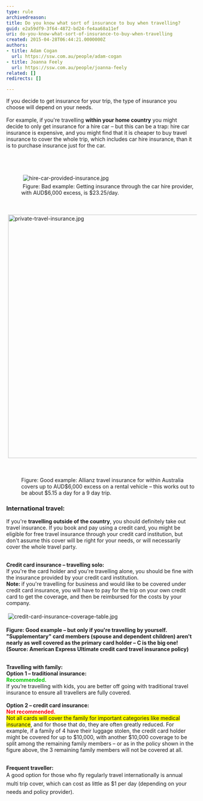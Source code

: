 ```yaml
---
type: rule
archivedreason: 
title: Do you know what sort of insurance to buy when travelling?
guid: e2a59df9-3f64-4872-bd24-fe4aa68a11ef
uri: do-you-know-what-sort-of-insurance-to-buy-when-travelling
created: 2015-04-28T06:44:21.0000000Z
authors:
- title: Adam Cogan
  url: https://ssw.com.au/people/adam-cogan
- title: Joanna Feely
  url: https://ssw.com.au/people/joanna-feely
related: []
redirects: []

---
```



If you decide to get insurance for your trip, the type of insurance you choose will depend on your needs. <br><br>For example, if you're travelling <strong>within your home country</strong> you might decide to only get insurance for a hire car – but this can be a trap&#58; hire car insurance is expensive, and you might find that it is cheaper to buy travel insurance to cover the whole trip, which includes car hire insurance, than it is to purchase insurance just for the car.&#160;<br><br>
<br><excerpt class='endintro'></excerpt><br>
<dd class="ssw15-rteElement-FigureBad"><img src="/PublishingImages/53a2eb_hire-car-provided-insurance.jpg" alt="hire-car-provided-insurance.jpg" style="margin&#58;5px;" />​<br>​​​&#160;​Figure&#58; Bad example&#58; Getting
insurance through the car hire provider, with AUD$6,000 excess, is $23.25/day.<dl><br></dl></dd><dl class="ssw15-rteElement-ImageArea"><img src="/PublishingImages/575bdf_private-travel-insurance.jpg" alt="private-travel-insurance.jpg" style="margin&#58;5px;width&#58;650px;" /></dl><p><strong><br></strong></p><dd class="ssw15-rteElement-FigureGood">​​Figure&#58; Good example&#58;
Allianz travel insurance for within Australia covers up to AUD$6,000 excess on a
rental vehicle – this works out to be about $5.15 a day for a 9 day trip.</dd><p><strong></strong></p><h3 class="ssw15-rteElement-H3">International travel&#58;</h3>If you're <strong>travelling outside of the country</strong>, you should definitely take out travel insurance. If you book and pay using a credit card, you might be eligible for free travel insurance through your credit card institution, but don't assume this cover will be right for your needs, or will necessarily cover the whole travel party.<br><br><p class="ssw15-rteElement-P"><strong>Credit card insurance – travelling solo&#58;</strong> <br>If you're the card holder and you're travelling alone, you should be fine with the insurance provided by your credit card institution. <br><strong>Note&#58; </strong>if you're travelling for business and would like to be covered under credit card insurance, you will have to pay for the trip on your own credit card to get the coverage, and then be reimbursed for the costs by your company.<br></p><dl class="ssw15-rteElement-ImageArea"><img src="/PublishingImages/ccb9e6_credit-card-insurance-coverage-table.jpg" alt="credit-card-insurance-coverage-table.jpg" style="margin&#58;5px;" /></dl><p class="ssw15-rteElement-P"><strong>Figure&#58; Good example – but only if you're travelling by yourself. </strong><br><strong>&quot;Supplementary&quot; card members (spouse and dependent children) aren't nearly as well covered as the primary card holder – C is the big one! </strong><br><strong>(Source&#58; American Express Ultimate credit card travel insurance policy)</strong><br></p>&#160;<br><strong>Travelling with family&#58;</strong><br><strong>Option&#160;1&#160;– traditional insurance&#58;</strong><br><strong style="color&#58;#00cc00;"><span style="color&#58;#00cc00;">Recommended.</span></strong><br>If you’re travelling with kids, you are better off going with traditional travel insurance to ensure all travellers are fully covered.&#160;<div><br><div><strong>Option 2 – credit card insurance&#58; <br><span style="color&#58;#ff0000;">Not recommended.</span></strong><br><span style="background-color&#58;#ffff00;">Not all cards will cover the family for important categories like medical insurance</span>, and for those that do, they are often greatly reduced. For example, if a family of 4 have their luggage stolen, the credit card holder might be covered for up to $10,000, with another $10,000 coverage to be split among the remaining family members – or as in the policy shown in the figure above, the 3 remaining family members will not be covered at all.<br>&#160;<p class="ssw15-rteElement-P"><strong>Frequent traveller&#58;</strong><br><span style="line-height&#58;1.6;">A good option for those who fly regularly travel internationally is annual multi trip cover, which can cost as little as $1 per day (depending on your needs and policy provider).&#160;</span></p><p class="ssw15-rteElement-P"><br></p></div></div>


